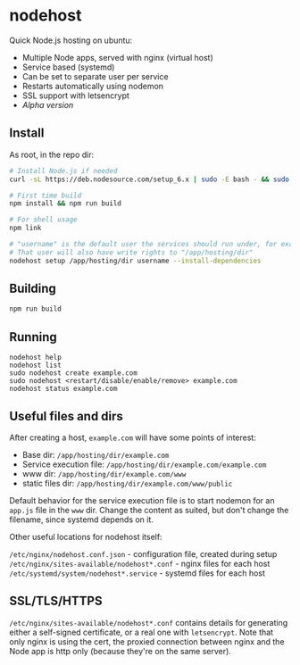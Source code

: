 # nodehost

Quick Node.js hosting on ubuntu:

- Multiple Node apps, served with nginx (virtual host)
- Service based (systemd)
- Can be set to separate user per service
- Restarts automatically using nodemon
- SSL support with letsencrypt
- *Alpha version*

## Install

As root, in the repo dir:

```bash
# Install Node.js if needed
curl -sL https://deb.nodesource.com/setup_6.x | sudo -E bash - && sudo apt-get install -y nodejs

# First time build
npm install && npm run build

# For shell usage
npm link

# "username" is the default user the services should run under, for example "ubuntu".
# That user will also have write rights to "/app/hosting/dir"
nodehost setup /app/hosting/dir username --install-dependencies
```

## Building

```bash
npm run build
```

## Running

```
nodehost help
nodehost list
sudo nodehost create example.com
sudo nodehost <restart/disable/enable/remove> example.com
nodehost status example.com
```

## Useful files and dirs

After creating a host, `example.com` will have some points of interest:

- Base dir: `/app/hosting/dir/example.com`
- Service execution file: `/app/hosting/dir/example.com/example.com`
- www dir: `/app/hosting/dir/example.com/www`
- static files dir: `/app/hosting/dir/example.com/www/public`

Default behavior for the service execution file is to start nodemon for an `app.js` file in the `www` dir. Change the content as suited, but don't change the filename, since systemd depends on it.

Other useful locations for nodehost itself:

`/etc/nginx/nodehost.conf.json` - configuration file, created during setup
`/etc/nginx/sites-available/nodehost*.conf` - nginx files for each host
`/etc/systemd/system/nodehost*.service` - systemd files for each host

## SSL/TLS/HTTPS

`/etc/nginx/sites-available/nodehost*.conf` contains details for generating either a self-signed certificate, or a real one with `letsencrypt`. Note that only nginx is using the cert, the proxied connection between nginx and the Node app is http only (because they're on the same server).
